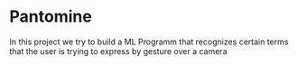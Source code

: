 # Pantomine

In this project we try to build a ML Programm that recognizes certain terms that the user is trying to express by gesture over a camera
